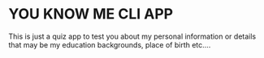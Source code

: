 # YOU KNOW ME CLI APP

This is just a quiz app to test you about my personal information or details that may be my education backgrounds, place of birth etc....